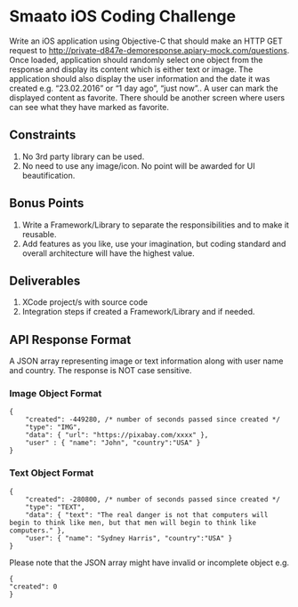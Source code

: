 # Smaato iOS Coding Challenge
Write an iOS application using Objective-C that should make an HTTP GET request to
http://private-d847e-demoresponse.apiary-mock.com/questions.
Once loaded, application should randomly select one object from the response and display its
content which is either text or image. The application should also display the user information
and the date it was created e.g. “23.02.2016” or “1 day ago”, “just now”..
A user can mark the displayed content as favorite. There should be another screen where users
can see what they have marked as favorite.

## Constraints
1. No 3rd party library can be used.
2. No need to use any image/icon. No point will be awarded for UI beautification.

## Bonus Points
1. Write a Framework/Library to separate the responsibilities and to make it reusable.
2. Add features as you like, use your imagination, but coding standard and overall
architecture will have the highest value.

## Deliverables
1. XCode project/s with source code
2. Integration steps if created a Framework/Library and if needed.

## API Response Format
A JSON array representing image or text information along with user name and country. The
response is NOT case sensitive.
### Image Object Format
```
{
    "created": -449280, /* number of seconds passed since created */
    "type": "IMG",
    "data": { "url": "https://pixabay.com/xxxx" },
    "user" : { "name": "John", "country":"USA" }
}
```
### Text Object Format
```
{
    "created": -280800, /* number of seconds passed since created */
    "type": "TEXT",
    "data": { "text": "The real danger is not that computers will begin to think like men, but that men will begin to think like computers." },
    "user": { "name": "Sydney Harris", "country":"USA" }
}
```
Please note that the JSON array might have invalid or incomplete object e.g.
```
{
"created": 0
}
```
